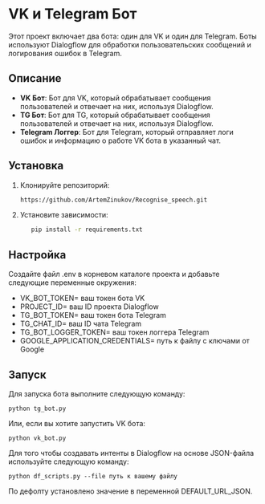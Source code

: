 # VK и Telegram Бот

Этот проект включает два бота: один для VK и один для Telegram. Боты используют Dialogflow для обработки пользовательских сообщений и логирования ошибок в Telegram.

## Описание

- **VK Бот**: Бот для VK, который обрабатывает сообщения пользователей и отвечает на них, используя Dialogflow.
- **TG Бот**: Бот для TG, который обрабатывает сообщения пользователей и отвечает на них, используя Dialogflow.
- **Telegram Логгер**: Бот для Telegram, который отправляет логи ошибок и информацию о работе VK бота в указанный чат.

## Установка

1. Клонируйте репозиторий:
   ```bash
   https://github.com/ArtemZinukov/Recognise_speech.git

2. Установите зависимости:

    ```bash
       pip install -r requirements.txt

## Настройка

Создайте файл .env в корневом каталоге проекта и добавьте следующие переменные окружения:

 - VK_BOT_TOKEN= ваш токен бота VK
 - PROJECT_ID= ваш ID проекта Dialogflow
 - TG_BOT_TOKEN= ваш токен бота Telegram
 - TG_CHAT_ID= ваш ID чата Telegram
 - TG_BOT_LOGGER_TOKEN= ваш токен логгера Telegram
 - GOOGLE_APPLICATION_CREDENTIALS= путь к файлу с ключами от Google

## Запуск

Для запуска бота выполните следующую команду:

```
python tg_bot.py
```

Или, если вы хотите запустить VK бота:

```
python vk_bot.py
```
Для того чтобы создавать интенты в Dialogflow на основе JSON-файла используйте следующую команду:

```
python df_scripts.py --file путь к вашему файлу
```
По дефолту установлено значение в переменной DEFAULT_URL_JSON.

